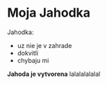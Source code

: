 # Moja Jahodka
Jahodka:
* uz nie je v zahrade
* dokvitli
* chybaju mi

**Jahoda je vytvorena**
lalalalalalal

